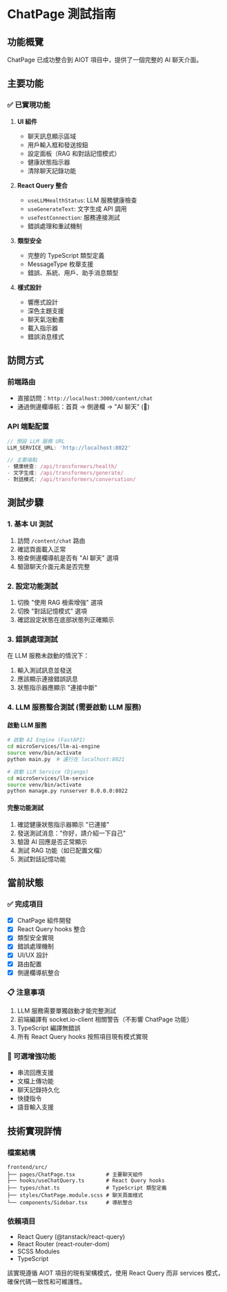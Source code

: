 # ChatPage 測試指南

## 功能概覽

ChatPage 已成功整合到 AIOT 項目中，提供了一個完整的 AI 聊天介面。

## 主要功能

### ✅ 已實現功能

1. **UI 組件**
   - 聊天訊息顯示區域
   - 用戶輸入框和發送按鈕
   - 設定面板（RAG 和對話記憶模式）
   - 健康狀態指示器
   - 清除聊天記錄功能

2. **React Query 整合**
   - `useLLMHealthStatus`: LLM 服務健康檢查
   - `useGenerateText`: 文字生成 API 調用
   - `useTestConnection`: 服務連接測試
   - 錯誤處理和重試機制

3. **類型安全**
   - 完整的 TypeScript 類型定義
   - MessageType 枚舉支援
   - 錯誤、系統、用戶、助手消息類型

4. **樣式設計**
   - 響應式設計
   - 深色主題支援
   - 聊天氣泡動畫
   - 載入指示器
   - 錯誤消息樣式

## 訪問方式

### 前端路由
- 直接訪問：`http://localhost:3000/content/chat`
- 通過側邊欄導航：首頁 → 側邊欄 → "AI 聊天" (🤖)

### API 端點配置
```typescript
// 預設 LLM 服務 URL
LLM_SERVICE_URL: 'http://localhost:8022'

// 主要端點
- 健康檢查: /api/transformers/health/
- 文字生成: /api/transformers/generate/
- 對話模式: /api/transformers/conversation/
```

## 測試步驟

### 1. 基本 UI 測試
1. 訪問 `/content/chat` 路由
2. 確認頁面載入正常
3. 檢查側邊欄導航是否有 "AI 聊天" 選項
4. 驗證聊天介面元素是否完整

### 2. 設定功能測試
1. 切換 "使用 RAG 檢索增強" 選項
2. 切換 "對話記憶模式" 選項
3. 確認設定狀態在底部狀態列正確顯示

### 3. 錯誤處理測試
在 LLM 服務未啟動的情況下：
1. 輸入測試訊息並發送
2. 應該顯示連接錯誤訊息
3. 狀態指示器應顯示 "連接中斷"

### 4. LLM 服務整合測試 (需要啟動 LLM 服務)

#### 啟動 LLM 服務
```bash
# 啟動 AI Engine (FastAPI)
cd microServices/llm-ai-engine
source venv/bin/activate
python main.py  # 運行在 localhost:8021

# 啟動 LLM Service (Django)
cd microServices/llm-service  
source venv/bin/activate
python manage.py runserver 0.0.0.0:8022
```

#### 完整功能測試
1. 確認健康狀態指示器顯示 "已連接"
2. 發送測試消息："你好，請介紹一下自己"
3. 驗證 AI 回應是否正常顯示
4. 測試 RAG 功能（如已配置文檔）
5. 測試對話記憶功能

## 當前狀態

### ✅ 完成項目
- [x] ChatPage 組件開發
- [x] React Query hooks 整合
- [x] 類型安全實現
- [x] 錯誤處理機制
- [x] UI/UX 設計
- [x] 路由配置
- [x] 側邊欄導航整合

### 📋 注意事項
1. LLM 服務需要單獨啟動才能完整測試
2. 前端編譯有 socket.io-client 相關警告（不影響 ChatPage 功能）
3. TypeScript 編譯無錯誤
4. 所有 React Query hooks 按照項目現有模式實現

### 🚀 可選增強功能
- 串流回應支援
- 文檔上傳功能
- 聊天記錄持久化
- 快捷指令
- 語音輸入支援

## 技術實現詳情

### 檔案結構
```
frontend/src/
├── pages/ChatPage.tsx          # 主要聊天組件
├── hooks/useChatQuery.ts       # React Query hooks
├── types/chat.ts               # TypeScript 類型定義
├── styles/ChatPage.module.scss # 聊天頁面樣式
└── components/Sidebar.tsx      # 導航整合
```

### 依賴項目
- React Query (@tanstack/react-query)
- React Router (react-router-dom)
- SCSS Modules
- TypeScript

該實現遵循 AIOT 項目的現有架構模式，使用 React Query 而非 services 模式，確保代碼一致性和可維護性。